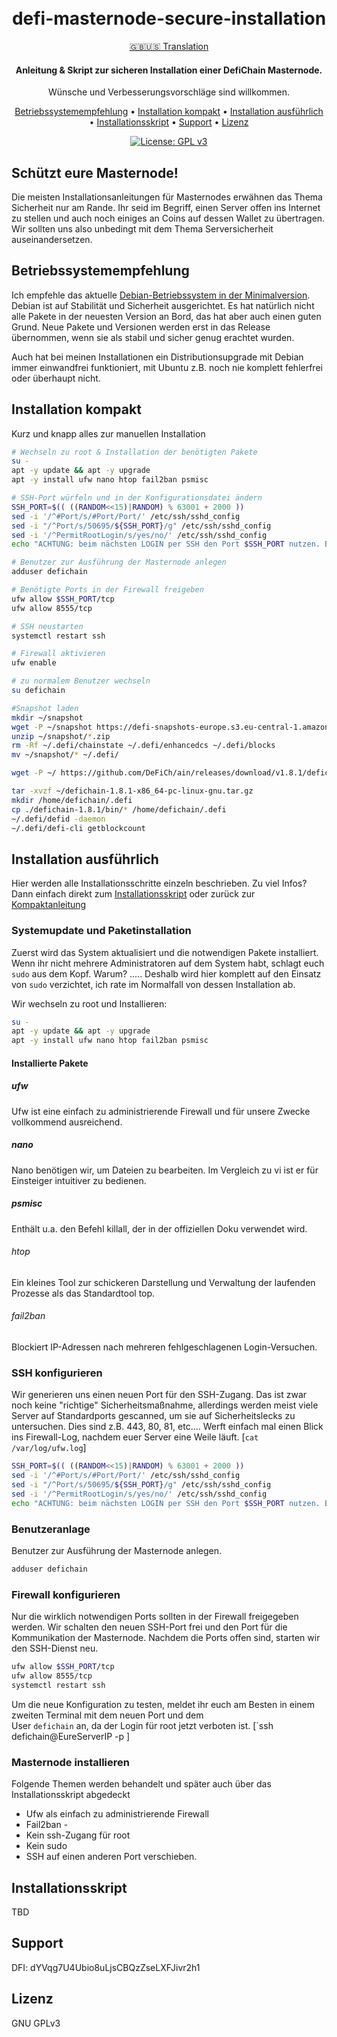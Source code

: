 <h1 align="center">
    <br>
        defi-masternode-secure-installation
    <br>
</h1>

<div align="center">
    
[:gb::us: Translation](https://github.com/vmerz/defi-masternode-secure-installation/README.EN.md) 

</div>

<h4 align="center">
    Anleitung & Skript zur sicheren Installation einer DefiChain Masternode.<br>
</h4>
<p align="center">
    Wünsche und Verbesserungsvorschläge sind willkommen.
</p>

<p align="center">
  <a href="#Betriebssystemempfehlung">Betriebssystemempfehlung</a> •
  <a href="#installation-kompact">Installation kompakt</a> •
  <a href="#installation-ausführlich">Installation ausführlich</a> •
  <a href="#Installationsskript">Installationsskript</a> •
  <a href="#Support">Support</a> •
  <a href="#license">Lizenz</a>
</p>

<div align="center">
    
[![License: GPL v3](https://img.shields.io/badge/License-GPLv3-blue.svg)](https://www.gnu.org/licenses/gpl-3.0)
    
</div>

## Schützt eure Masternode!

Die meisten Installationsanleitungen für Masternodes erwähnen das Thema Sicherheit nur am Rande.
Ihr seid im Begriff, einen Server offen ins Internet zu stellen und auch noch einiges an Coins auf dessen Wallet zu übertragen. Wir sollten uns also unbedingt mit dem Thema Serversicherheit auseinandersetzen.

## Betriebssystemempfehlung

Ich empfehle das aktuelle <a href="#https://www.debian.org/CD/netinst/index.de.html">Debian-Betriebssystem in der Minimalversion</a>. Debian ist auf Stabilität und Sicherheit ausgerichtet. Es hat natürlich nicht alle Pakete in der neuesten Version an Bord, das hat aber auch einen guten Grund. Neue Pakete und Versionen werden erst in das Release übernommen, wenn sie als stabil und sicher genug erachtet wurden.

Auch hat bei meinen Installationen ein Distributionsupgrade mit Debian immer einwandfrei funktioniert, mit Ubuntu z.B. noch nie komplett fehlerfrei oder überhaupt nicht.

## Installation kompakt

Kurz und knapp alles zur manuellen Installation

```bash
# Wechseln zu root & Installation der benötigten Pakete
su -
apt -y update && apt -y upgrade
apt -y install ufw nano htop fail2ban psmisc

# SSH-Port würfeln und in der Konfigurationsdatei ändern
SSH_PORT=$(( ((RANDOM<<15)|RANDOM) % 63001 + 2000 ))
sed -i '/^#Port/s/#Port/Port/' /etc/ssh/sshd_config
sed -i "/^Port/s/50695/${SSH_PORT}/g" /etc/ssh/sshd_config
sed -i '/^PermitRootLogin/s/yes/no/' /etc/ssh/sshd_config
echo "ACHTUNG: beim nächsten LOGIN per SSH den Port $SSH_PORT nutzen. Bsp.: ssh defichain@yourIP -p $SSH_PORT."

# Benutzer zur Ausführung der Masternode anlegen
adduser defichain

# Benötigte Ports in der Firewall freigeben
ufw allow $SSH_PORT/tcp
ufw allow 8555/tcp

# SSH neustarten
systemctl restart ssh

# Firewall aktivieren
ufw enable

# zu normalem Benutzer wechseln 
su defichain

#Snapshot laden
mkdir ~/snapshot
wget -P ~/snapshot https://defi-snapshots-europe.s3.eu-central-1.amazonaws.com/snapshot-mainnet-1052243.zip
unzip ~/snapshot/*.zip
rm -Rf ~/.defi/chainstate ~/.defi/enhancedcs ~/.defi/blocks
mv ~/snapshot/* ~/.defi/

wget -P ~/ https://github.com/DeFiCh/ain/releases/download/v1.8.1/defichain-1.8.1-x86_64-pc-linux-gnu.tar.gz

tar -xvzf ~/defichain-1.8.1-x86_64-pc-linux-gnu.tar.gz
mkdir /home/defichain/.defi
cp ./defichain-1.8.1/bin/* /home/defichain/.defi
~/.defi/defid -daemon
~/.defi/defi-cli getblockcount 
```

## Installation ausführlich

Hier werden alle Installationsschritte einzeln beschrieben. 
Zu viel Infos? Dann einfach direkt zum <a href="#Installationsskript">Installationsskript</a> oder zurück zur
<a href="#installation-kompakt">Kompaktanleitung</a> 
<br>

### Systemupdate und Paketinstallation

Zuerst wird das System aktualisiert und die notwendigen Pakete installiert. Wenn ihr nicht mehrere Administratoren auf dem System habt, schlagt euch `sudo` aus dem Kopf. Warum? .....
Deshalb wird hier komplett auf den Einsatz von `sudo` verzichtet, ich rate im Normalfall von dessen Installation ab.

Wir wechseln zu root und Installieren:

```bash
su -
apt -y update && apt -y upgrade
apt -y install ufw nano htop fail2ban psmisc
```

#### Installierte Pakete

##### ufw

Ufw ist eine einfach zu administrierende Firewall und für unsere Zwecke vollkommend ausreichend.

##### nano

Nano benötigen wir, um Dateien zu bearbeiten. Im Vergleich zu vi ist er für Einsteiger intuitiver zu bedienen.

##### psmisc

Enthält u.a. den Befehl killall, der in der offiziellen Doku verwendet wird.

###### htop

Ein kleines Tool zur schickeren Darstellung und Verwaltung der laufenden Prozesse als das Standardtool top.

###### fail2ban

Blockiert IP-Adressen nach mehreren fehlgeschlagenen Login-Versuchen.

### SSH konfigurieren

Wir generieren uns einen neuen Port für den SSH-Zugang. Das ist zwar noch keine "richtige" Sicherheitsmaßnahme, allerdings werden meist viele Server auf Standardports gescanned, um sie auf Sicherheitslecks zu untersuchen. Dies sind z.B. 443, 80, 81, etc.... Werft einfach mal einen Blick ins Firewall-Log, nachdem euer Server eine Weile läuft. [`cat /var/log/ufw.log`]

```bash
SSH_PORT=$(( ((RANDOM<<15)|RANDOM) % 63001 + 2000 ))
sed -i '/^#Port/s/#Port/Port/' /etc/ssh/sshd_config
sed -i "/^Port/s/50695/${SSH_PORT}/g" /etc/ssh/sshd_config
sed -i '/^PermitRootLogin/s/yes/no/' /etc/ssh/sshd_config
echo "ACHTUNG: beim nächsten LOGIN per SSH den Port $SSH_PORT nutzen. Bsp.: ssh defichain@yourIP -p $SSH_PORT"
```

### Benutzeranlage

Benutzer zur Ausführung der Masternode anlegen.

```bash
adduser defichain
```

### Firewall konfigurieren

Nur die wirklich notwendigen Ports sollten in der Firewall freigegeben werden. Wir schalten den neuen SSH-Port frei und den Port für die Kommunikation der Masternode. Nachdem die Ports offen sind, starten wir den SSH-Dienst neu.

```bash
ufw allow $SSH_PORT/tcp
ufw allow 8555/tcp
systemctl restart ssh
```
Um die neue Konfiguration zu testen, meldet ihr euch am Besten in einem zweiten Terminal mit dem neuen Port und dem  
User `defichain` an, da der Login für root jetzt verboten ist. [`ssh defichain@EureServerIP -p ]

### Masternode installieren

Folgende Themen werden behandelt und später auch über das Installationsskript abgedeckt

* Ufw als einfach zu administrierende Firewall
* Fail2ban - 
* Kein ssh-Zugang für root
* Kein sudo
* SSH auf einen anderen Port verschieben.

## Installationsskript

TBD

## Support

DFI: dYVqg7U4Ubio8uLjsCBQzZseLXFJivr2h1

## Lizenz 

 GNU GPLv3 